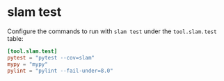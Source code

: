 # slam test

Configure the commands to run with `slam test` under the `tool.slam.test` table:

```toml
[tool.slam.test]
pytest = "pytest --cov=slam"
mypy = "mypy"
pylint = "pylint --fail-under=8.0"
```